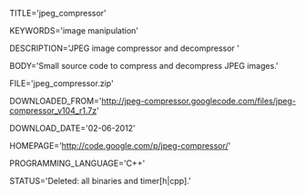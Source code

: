 
TITLE='jpeg_compressor'

KEYWORDS='image manipulation'

DESCRIPTION='JPEG image compressor and decompressor '

BODY='Small source code to compress and decompress JPEG images.'

FILE='jpeg_compressor.zip'

DOWNLOADED_FROM='http://jpeg-compressor.googlecode.com/files/jpeg-compressor_v104_r1.7z'

DOWNLOAD_DATE='02-06-2012'

HOMEPAGE='http://code.google.com/p/jpeg-compressor/'

PROGRAMMING_LANGUAGE='C++'

STATUS='Deleted: all binaries and timer[h|cpp].'